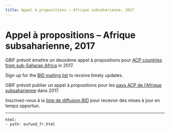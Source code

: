 ```yaml
---
title: Appel à propositions – Afrique subsaharienne, 2017
---
```

# Appel à propositions – Afrique subsaharienne, 2017

GBIF prévoit émettre un deuxième appel à propositions pour [ACP countries from sub-Saharan Africa](https://ec.europa.eu/europeaid/regions/african-caribbean-and-pacific-acp-region_en) in 2017.

Sign up for the [BID mailing list](http://#) to receive timely updates.

GBIF prévoit publier un appel à propositions pour les [pays ACP de l'Afrique subsaharienne](https://ec.europa.eu/europeaid/regions/african-caribbean-and-pacific-acp-region_en) dans 2017.

Inscrivez-vous à la [liste de diffusion BID](http://#) pour recevoir des mises à jour en temps opportun.


------

```styledYaml
html:
- path: eufund_fr.html
```